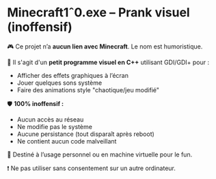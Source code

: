 # Minecraft1ˆ0.exe – Prank visuel (inoffensif)

🎮 Ce projet n’a **aucun lien avec Minecraft**. Le nom est humoristique.

🧠 Il s'agit d'un **petit programme visuel en C++** utilisant GDI/GDI+ pour :
- Afficher des effets graphiques à l’écran
- Jouer quelques sons système
- Faire des animations style "chaotique/jeu modifié"

🛡️ **100% inoffensif :**
- Aucun accès au réseau
- Ne modifie pas le système
- Aucune persistance (tout disparaît après reboot)
- Ne contient aucun code malveillant

🧪 Destiné à l’usage personnel ou en machine virtuelle pour le fun.

❗ Ne pas utiliser sans consentement sur un autre ordinateur.
